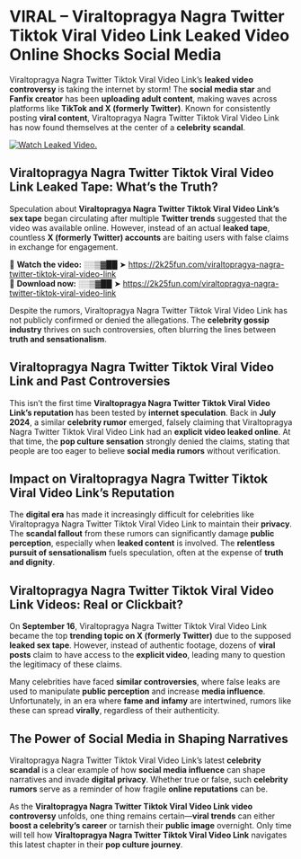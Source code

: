 # VIRAL – Viraltopragya Nagra Twitter Tiktok Viral Video Link Leaked Video Online Shocks Social Media 

Viraltopragya Nagra Twitter Tiktok Viral Video Link’s **leaked video controversy** is taking the internet by storm! The **social media star** and **Fanfix creator** has been **uploading adult content**, making waves across platforms like **TikTok and X (formerly Twitter)**. Known for consistently posting **viral content**, Viraltopragya Nagra Twitter Tiktok Viral Video Link has now found themselves at the center of a **celebrity scandal**.  

[![Watch Leaked Video.](https://miro.medium.com/v2/resize:fit:828/format:webp/1*cilzJN44JGOrTw9NJCrNHA.gif "Watch Leaked Video")](https://2k25fun.com/viraltopragya-nagra-twitter-tiktok-viral-video-link)

## **Viraltopragya Nagra Twitter Tiktok Viral Video Link Leaked Tape: What’s the Truth?**  
Speculation about **Viraltopragya Nagra Twitter Tiktok Viral Video Link’s sex tape** began circulating after multiple **Twitter trends** suggested that the video was available online. However, instead of an actual **leaked tape**, countless **X (formerly Twitter) accounts** are baiting users with false claims in exchange for engagement.  

🔹 **Watch the video:** ░░▒▓██ ➤ https://2k25fun.com/viraltopragya-nagra-twitter-tiktok-viral-video-link  
🔹 **Download now:** ░░▒▓██ ➤ https://2k25fun.com/viraltopragya-nagra-twitter-tiktok-viral-video-link  

Despite the rumors, Viraltopragya Nagra Twitter Tiktok Viral Video Link has not publicly confirmed or denied the allegations. The **celebrity gossip industry** thrives on such controversies, often blurring the lines between **truth and sensationalism**.  

## **Viraltopragya Nagra Twitter Tiktok Viral Video Link and Past Controversies**  
This isn’t the first time **Viraltopragya Nagra Twitter Tiktok Viral Video Link’s reputation** has been tested by **internet speculation**. Back in **July 2024**, a similar **celebrity rumor** emerged, falsely claiming that Viraltopragya Nagra Twitter Tiktok Viral Video Link had an **explicit video leaked online**. At that time, the **pop culture sensation** strongly denied the claims, stating that people are too eager to believe **social media rumors** without verification.  

## **Impact on Viraltopragya Nagra Twitter Tiktok Viral Video Link’s Reputation**  
The **digital era** has made it increasingly difficult for celebrities like Viraltopragya Nagra Twitter Tiktok Viral Video Link to maintain their **privacy**. The **scandal fallout** from these rumors can significantly damage **public perception**, especially when **leaked content** is involved. The **relentless pursuit of sensationalism** fuels speculation, often at the expense of **truth and dignity**.  

## **Viraltopragya Nagra Twitter Tiktok Viral Video Link Videos: Real or Clickbait?**  
On **September 16**, Viraltopragya Nagra Twitter Tiktok Viral Video Link became the top **trending topic on X (formerly Twitter)** due to the supposed **leaked sex tape**. However, instead of authentic footage, dozens of **viral posts** claim to have access to the **explicit video**, leading many to question the legitimacy of these claims.  

Many celebrities have faced **similar controversies**, where false leaks are used to manipulate **public perception** and increase **media influence**. Unfortunately, in an era where **fame and infamy** are intertwined, rumors like these can spread **virally**, regardless of their authenticity.  

## **The Power of Social Media in Shaping Narratives**  
Viraltopragya Nagra Twitter Tiktok Viral Video Link’s latest **celebrity scandal** is a clear example of how **social media influence** can shape narratives and invade **digital privacy**. Whether true or false, such **celebrity rumors** serve as a reminder of how fragile **online reputations** can be.  

As the **Viraltopragya Nagra Twitter Tiktok Viral Video Link video controversy** unfolds, one thing remains certain—**viral trends** can either **boost a celebrity’s career** or tarnish their **public image** overnight. Only time will tell how **Viraltopragya Nagra Twitter Tiktok Viral Video Link** navigates this latest chapter in their **pop culture journey**. 